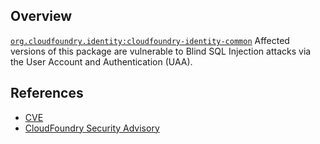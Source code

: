 ## Overview
[`org.cloudfoundry.identity:cloudfoundry-identity-common`](http://search.maven.org/#search%7Cga%7C1%7Ca%3A%22cloudfoundry-identity-common%22)
Affected versions of this package are vulnerable to Blind SQL Injection attacks via the User Account and Authentication (UAA).

## References
- [CVE](https://web.nvd.nist.gov/view/vuln/detail?vulnId=CVE-2017-4974)
- [CloudFoundry Security Advisory](https://www.cloudfoundry.org/CVE-2017-4974)
